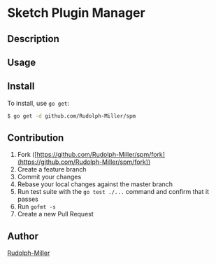 # Sketch Plugin Manager

## Description

## Usage

## Install

To install, use `go get`:

```bash
$ go get -d github.com/Rudolph-Miller/spm
```

## Contribution

1. Fork ([https://github.com/Rudolph-Miller/spm/fork](https://github.com/Rudolph-Miller/spm/fork))
1. Create a feature branch
1. Commit your changes
1. Rebase your local changes against the master branch
1. Run test suite with the `go test ./...` command and confirm that it passes
1. Run `gofmt -s`
1. Create a new Pull Request

## Author

[Rudolph-Miller](https://github.com/Rudolph-Miller)
